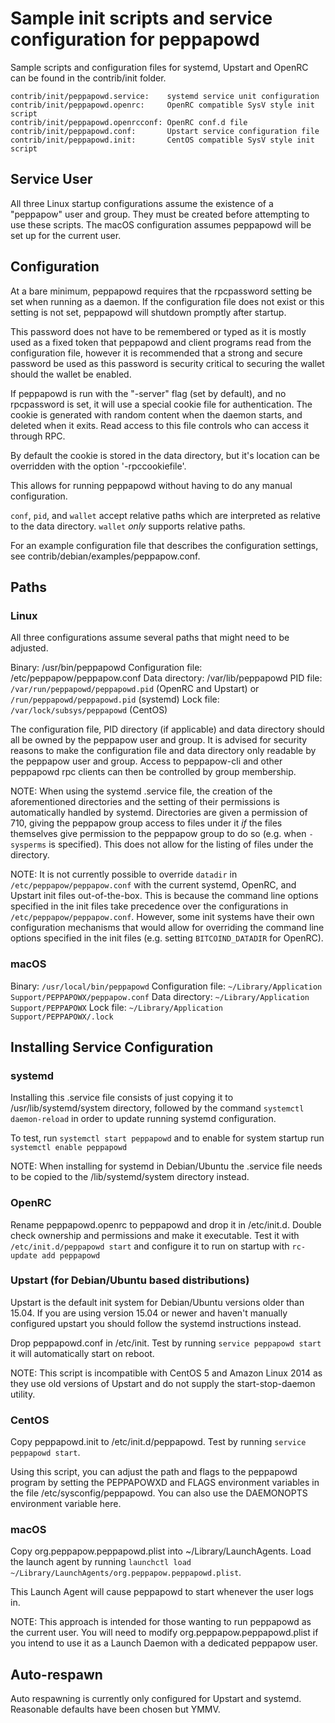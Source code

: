 Sample init scripts and service configuration for peppapowd
==========================================================

Sample scripts and configuration files for systemd, Upstart and OpenRC
can be found in the contrib/init folder.

    contrib/init/peppapowd.service:    systemd service unit configuration
    contrib/init/peppapowd.openrc:     OpenRC compatible SysV style init script
    contrib/init/peppapowd.openrcconf: OpenRC conf.d file
    contrib/init/peppapowd.conf:       Upstart service configuration file
    contrib/init/peppapowd.init:       CentOS compatible SysV style init script

Service User
---------------------------------

All three Linux startup configurations assume the existence of a "peppapow" user
and group.  They must be created before attempting to use these scripts.
The macOS configuration assumes peppapowd will be set up for the current user.

Configuration
---------------------------------

At a bare minimum, peppapowd requires that the rpcpassword setting be set
when running as a daemon.  If the configuration file does not exist or this
setting is not set, peppapowd will shutdown promptly after startup.

This password does not have to be remembered or typed as it is mostly used
as a fixed token that peppapowd and client programs read from the configuration
file, however it is recommended that a strong and secure password be used
as this password is security critical to securing the wallet should the
wallet be enabled.

If peppapowd is run with the "-server" flag (set by default), and no rpcpassword is set,
it will use a special cookie file for authentication. The cookie is generated with random
content when the daemon starts, and deleted when it exits. Read access to this file
controls who can access it through RPC.

By default the cookie is stored in the data directory, but it's location can be overridden
with the option '-rpccookiefile'.

This allows for running peppapowd without having to do any manual configuration.

`conf`, `pid`, and `wallet` accept relative paths which are interpreted as
relative to the data directory. `wallet` *only* supports relative paths.

For an example configuration file that describes the configuration settings,
see contrib/debian/examples/peppapow.conf.

Paths
---------------------------------

### Linux

All three configurations assume several paths that might need to be adjusted.

Binary:              /usr/bin/peppapowd
Configuration file:  /etc/peppapow/peppapow.conf
Data directory:      /var/lib/peppapowd
PID file:            `/var/run/peppapowd/peppapowd.pid` (OpenRC and Upstart) or `/run/peppapowd/peppapowd.pid` (systemd)
Lock file:           `/var/lock/subsys/peppapowd` (CentOS)

The configuration file, PID directory (if applicable) and data directory
should all be owned by the peppapow user and group.  It is advised for security
reasons to make the configuration file and data directory only readable by the
peppapow user and group.  Access to peppapow-cli and other peppapowd rpc clients
can then be controlled by group membership.

NOTE: When using the systemd .service file, the creation of the aforementioned
directories and the setting of their permissions is automatically handled by
systemd. Directories are given a permission of 710, giving the peppapow group
access to files under it _if_ the files themselves give permission to the
peppapow group to do so (e.g. when `-sysperms` is specified). This does not allow
for the listing of files under the directory.

NOTE: It is not currently possible to override `datadir` in
`/etc/peppapow/peppapow.conf` with the current systemd, OpenRC, and Upstart init
files out-of-the-box. This is because the command line options specified in the
init files take precedence over the configurations in
`/etc/peppapow/peppapow.conf`. However, some init systems have their own
configuration mechanisms that would allow for overriding the command line
options specified in the init files (e.g. setting `BITCOIND_DATADIR` for
OpenRC).

### macOS

Binary:              `/usr/local/bin/peppapowd`
Configuration file:  `~/Library/Application Support/PEPPAPOWX/peppapow.conf`
Data directory:      `~/Library/Application Support/PEPPAPOWX`
Lock file:           `~/Library/Application Support/PEPPAPOWX/.lock`

Installing Service Configuration
-----------------------------------

### systemd

Installing this .service file consists of just copying it to
/usr/lib/systemd/system directory, followed by the command
`systemctl daemon-reload` in order to update running systemd configuration.

To test, run `systemctl start peppapowd` and to enable for system startup run
`systemctl enable peppapowd`

NOTE: When installing for systemd in Debian/Ubuntu the .service file needs to be copied to the /lib/systemd/system directory instead.

### OpenRC

Rename peppapowd.openrc to peppapowd and drop it in /etc/init.d.  Double
check ownership and permissions and make it executable.  Test it with
`/etc/init.d/peppapowd start` and configure it to run on startup with
`rc-update add peppapowd`

### Upstart (for Debian/Ubuntu based distributions)

Upstart is the default init system for Debian/Ubuntu versions older than 15.04. If you are using version 15.04 or newer and haven't manually configured upstart you should follow the systemd instructions instead.

Drop peppapowd.conf in /etc/init.  Test by running `service peppapowd start`
it will automatically start on reboot.

NOTE: This script is incompatible with CentOS 5 and Amazon Linux 2014 as they
use old versions of Upstart and do not supply the start-stop-daemon utility.

### CentOS

Copy peppapowd.init to /etc/init.d/peppapowd. Test by running `service peppapowd start`.

Using this script, you can adjust the path and flags to the peppapowd program by
setting the PEPPAPOWXD and FLAGS environment variables in the file
/etc/sysconfig/peppapowd. You can also use the DAEMONOPTS environment variable here.

### macOS

Copy org.peppapow.peppapowd.plist into ~/Library/LaunchAgents. Load the launch agent by
running `launchctl load ~/Library/LaunchAgents/org.peppapow.peppapowd.plist`.

This Launch Agent will cause peppapowd to start whenever the user logs in.

NOTE: This approach is intended for those wanting to run peppapowd as the current user.
You will need to modify org.peppapow.peppapowd.plist if you intend to use it as a
Launch Daemon with a dedicated peppapow user.

Auto-respawn
-----------------------------------

Auto respawning is currently only configured for Upstart and systemd.
Reasonable defaults have been chosen but YMMV.
